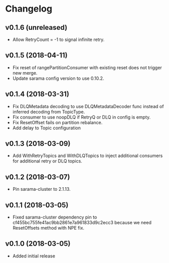 # Changelog

v0.1.6 (unreleased)
-------------------

- Allow RetryCount = -1 to signal infinite retry.


v0.1.5 (2018-04-11)
-------------------

- Fix reset of rangePartitionConsumer with existing reset does not trigger new merge.
- Update sarama config version to use 0.10.2.


v0.1.4 (2018-03-31)
-------------------

- Fix DLQMetadata decoding to use DLQMetadataDecoder func instead of inferred decoding from TopicType.
- Fix consumer to use noopDLQ if RetryQ or DLQ in config is empty.
- Fix ResetOffset fails on partition rebalance.
- Add delay to Topic configuration


v0.1.3 (2018-03-09)
-------------------

- Add WithRetryTopics and WithDLQTopics to inject additional consumers for additional retry or DLQ topics.


v0.1.2 (2018-03-07)
-------------------

- Pin sarama-cluster to 2.1.13.


v0.1.1 (2018-03-05)
-------------------

- Fixed sarama-cluster dependency pin to cf455bc755fe41ac9bb2861e7a961833d9c2ecc3 because we need ResetOffsets method with NPE fix.


v0.1.0 (2018-03-05)
-------------------

- Added initial release
